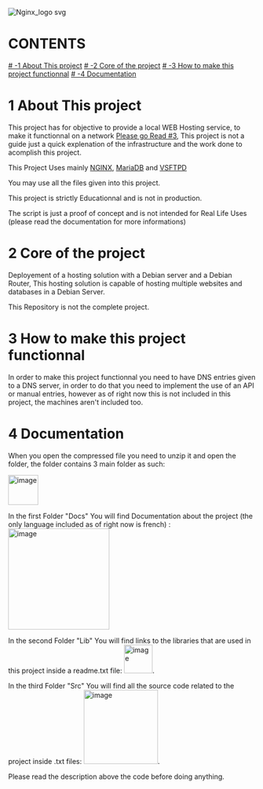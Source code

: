 ![Nginx_logo svg](https://github.com/C-Brq/WEBHOSTING/assets/156824818/25a8b9db-3bee-4526-9754-04767db7fe1c)
# CONTENTS
[# -1 About This project](#1-about-this-project)
[# -2 Core of the project](#2-core-of-the-project)
[# -3 How to make this project functionnal](#3-how-to-make-this-project-functionnal)
[# -4 Documentation](#4-documentation)
#  1 About This project
This project has for objective to provide a local WEB Hosting service,
to make it functionnal on a network [Please go Read #3](#3-how-to-make-this-project-functionnal),
This project is not a guide just a quick explenation of the infrastructure and the work done to acomplish this project.

This Project Uses mainly [NGINX](https://nginx.org/en/), [MariaDB](https://upload.wikimedia.org/wikipedia/commons/thumb/c/c5/Nginx_logo.svg/1280px-Nginx_logo.svg.png) and [VSFTPD](https://wiki.debian.org/fr/vsftpd)

You may use all the files given into this project.

This project is strictly Educationnal and is not in production.

The script is just a proof of concept and is not intended for Real Life Uses (please read the documentation for more informations)

#  2 Core of the project
Deployement of a hosting solution with a Debian server and a Debian Router, This hosting solution is capable of hosting multiple websites and databases in a Debian Server.

This Repository is not the complete project.

# 3 How to make this project functionnal
In order to make this project functionnal you need to have DNS entries given to a DNS server,
in order to do that you need to implement the use of an API or manual entries,
however as of right now this is not included in this project, the machines aren't included too.

#  4 Documentation
When you open the compressed file you need to unzip it and open the folder, the folder contains 3 main folder as such:

<img width="61" alt="image" src="https://github.com/C-Brq/WEBHOSTING/assets/156824818/fbe38350-d3df-4b2d-a581-a4c936b41339">

In the first Folder "Docs" You will find Documentation about the project (the only language included as of right now is french) :<img width="206" alt="image" src="https://github.com/C-Brq/WEBHOSTING/assets/156824818/231f8edb-be9d-457d-97af-b1e67238acad">


In the second Folder "Lib" You will find links to the libraries that are used in this project inside a readme.txt file: <img width="58" alt="image" src="https://github.com/C-Brq/WEBHOSTING/assets/156824818/db00371b-8439-4aa1-8674-f5c45e90afc6">.

In the third Folder "Src" You will find all the source code related to the project inside .txt files: <img width="151" alt="image" src="https://github.com/C-Brq/WEBHOSTING/assets/156824818/d858be52-0c6e-4996-b268-4f969d247d2e">.

Please read the description above the code before doing anything.
